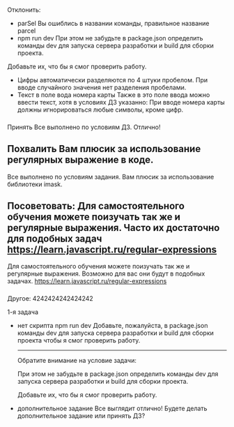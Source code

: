 ###
Отклонить:
- parSel
Вы ошиблись в названии команды, правильное название parcel
- npm run dev
При этом не забудьте в package.json определить команды dev для запуска сервера разработки и build для сборки проекта.

​Добавьте их, что бы я смог проверить работу.
- Цифры автоматически разделяются по 4 штуки пробелом.
При вводе случайного значения нет разделения пробелами.
- Текст в поле вода номера карты
Также в это поле ввода можно ввести текст, хотя в условиях ДЗ указанно:
При вводе номера карты должны игнорироваться любые символы, кроме цифр.

###
Принять
Все выполнено по условиям ДЗ. Отлично!



###
Похвалить
Вам плюсик за использование регулярных выражение в коде.
---
Все выполнено по условиям задания. Вам плюсик за использование  библиотеки imask.



###
Посоветовать:
Для самостоятельного обучения можете поизучать так же и регулярные выражения. Часто их достаточно для подобных задач
https://learn.javascript.ru/regular-expressions
---
Для самостоятельного обучения можете поизучать так же и регулярные выражения. Возможно для вас они будут в подобных задачах.
https://learn.javascript.ru/regular-expressions


###
Другое:
4242424242424242

1-я задача
- нет скрипта npm run dev
    Добавьте, пожалуйста, в package.json команды dev для запуска сервера разработки и build для сборки проекта чтобы я смог проверить работу.

    -----------

    Обратите внимание на условие задачи:

    При этом не забудьте в package.json определить команды dev для запуска сервера разработки и build для сборки проекта.

    ​Добавьте их, что бы я смог проверить работу.

- дополнительное задание
    Все выглядит отлично! Будете делать дополнительное задание или принять ДЗ?
